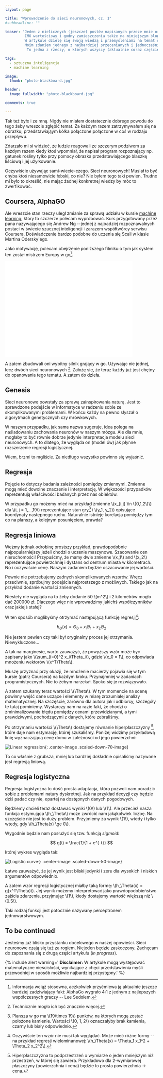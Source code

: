 ```yaml
---
layout: page

title: "Wprowadzenie do sieci neuronowych, cz. 1"
#subheadline: ""

teaser: "Jeden z nielicznych (jeszcze) postów napisanych przeze mnie oryginalnie po angielsku.
         IMO wartościowy i godny zamieszczenia także na niniejszym blogu. Wersja ojczysta.<br><br>
         W artykule dzielę się swoją wiedzą i przemyśleniami na temat sieci neuronowych.
         Moim zdaniem jednego z najbardziej przecenianych i jednocześnie niedocenianych bytów w informatyce.
          To jedna z rzeczy, o których wszyscy (aktualnie coraz częściej) mówią, ale niewielu tak naprawdę wie z czym się to je."

tags:
  - sztuczna inteligencja
  - machine learning

image:
  thumb: "photo-blackboard.jpg"

header:
  image_fullwidth: "photo-blackboard.jpg"

comments: true

---
```


Tak też było i ze mną. Nigdy nie miałem dostatecznie dobrego powodu do tego żeby wreszcie zgłębić temat.
Za każdym razem zatrzymywałem się na obrazku, przedstawiająym kółka połączone połączone w coś w rodzaju przepływu.

Zdarzało mi si widzieć, że ludzie reagowali ze szczerym podziwem za każdym razem kiedy ktoś wpomniał,
że napisał program rozpoznający np. gatunek rośliny tylko przy pomocy obrazka przedstawiającego
blaszkę liściową i jej użyłkowanie.

Oczywiście używając sami-wiecie-czego. Sieci neuronowych! Musiał to być chyba ktoś niesamowicie łebski, co nie?
Nie byłem tego taki pewien. Trudno mi było to określić, nie mając żadnej konkretnej wiedzy by móc to zwerfikować.


## Coursera, AlphaGO

Ale wreszcie stan rzeczy uległ zmianie za sprawą udziału w kursie [machine learning](https://www.coursera.org/learn/machine-learning),
który to szczerze polecam wypróbować. Kurs przygotowany przez pana nazywającego się Andrew Ng
--jednej z najbadziej rozpoznawalnych postaci w świecie szucznej inteligencji i zarazem współtwórcy
 serwisu Coursera. Doświadczenie bardzo podobne do uczenia się Scali w klasie Martina Odersky'ego.

Jako motywację, polecam obejrzenie poniższego filmiku o tym jak system ten został mistrzem Europy w go[^european_champion].

<div class="flex-video">
    <iframe width="420" height="315" src="//www.youtube.com/embed/g-dKXOlsf98" frameborder="0" allowfullscreen></iframe>
</div>

A zatem zbudowali oni wybitny silnik grający w go. Używając nie jednej, lecz dwóch sieci neuronowych [^two_networks].
Założę się, że teraz każdy już jest chętny do opanowania tego tematu. A zatem do dzieła.

## Genesis

Sieci neuronowe powstały za sprawą zainspirowania naturą. Jest to sprawdzone podejście w informatyce w radzeniu sobie
ze skomplikowanymi problemami. W końcu każdy na pewno słyszał o algorytmach genetycznych czy mrówkowych.

W naszym przypadku, jak sama nazwa sugeruje, idea polega na naśladowaniu zachowania neuronów w naszym mózgu.
Ale dla mnie, mogłaby to być równie dobrze jedynie interpretacja modelu sieci neuronowych.
A to dlatego, że wygląda on (model ów) jak płynne rozszerzenie regresji logistycznej.

Wiem, brzmi to mgliście. Za niedługo wszystko powinno się wyjaśnić.


## Regresja

Pojęcie to dotyczy badania zależności pomiędzy zmiennymi. Zmienne mogą mieć dowolne znaczenie i interpretację.
W większości przypadków reprezentują właściwości badanych przez nas obiektów.

W przypadku go możemy mieć na przykład zmienne \\(x_{i,j} \in \\{0,1,2\\}\\)  dla \\(i, j = 1,...,19\\)
reprezentujące stan gry[^go_board] i \\(y_1, y_2\\)  opisujące koordynaty następnego ruchu.
Naturalnie istnieje korelacja pomiędzy tym co na planszy, a kolejnym posunięciem, prawda?

## Regresja liniowa

Weźmy jednak odrobinę prostszy przykład, prawdopodobnie najpopularniejszy jeżeli chodzi o uczenie maszynowe.
Szacowanie cen nieruchomości! Przypuśćmy, że mamy dwie zmienne \\(x_1\\) and \\(x_2\\) reprezentujące
powierzchnię i dystans od centrum miasta w kilometrach. No i oczywiście cenę. Naszym zadaniem będzie oszacowanie jej wartości.

Pewnie nie potrzebujemy żadnych skomplikowanych wzorów.
Wręcz przeciwnie, spróbujmy podejścia najprostszego z możliwych. Takiego jak na przykład dodanie wartości zmiennych.

Niestety nie wygląda na to żeby dodanie 50 \\(m^2\\) i 2 kilometrów mogło dać 200000 zł.
Dlaczego więc nie wprowadzimy jakichś współczynników oraz jakiejś stałej?

W ten sposób moglibyśmy otrzymać następującą funkcję regresji[^regression_equation]:

$$ h_\Theta(x) = \Theta_0 + x_i\Theta_1 + x_2\Theta_2 $$

Nie jestem pewien czy taki był oryginalny proces jej otrzymania. Niewykluczone...

A tak na marginesie, warto zauważyć, że powyższy wzór może być zapisany jako \\(\sum_{i=0}^2 x_i\Theta_i\\), gdzie \\(x_0 = 1\\),
co odpowiada mnożeniu wektorów \\(x^T\Theta\\).

Muszę przyznać przy okazji, że mnożenie macierzy pojawia się w tym kursie
(patrz Coursera) na każdym kroku. Przynajmniej w zadaniach programistycznych. Nie to żebym narzekał. Spoko się je rozwiązywało.

A zatem szukamy teraz wartości \\(\Theta\\). W tym momencie na scenę powinny wejść
dane uczące i elementy w miarę zrozumiałej analizy matematycznej. Na szczęście, zarówno dla autora jak i odbiorcy, szczegóły te tutaj pominiemy.
  Wystarczy nam na razie fakt, że chodzi o zminimalizowanie błędu pomiędzy cenami przewidzianymi, a tymi prawdziwymi,
  pochodzącymi z danych, które zebraliśmy.

Po otrzymaniu wartości \\(\\Theta\\) dostajemy równanie hiperpłaszczyzny [^hyperplane], które daje nam estymację, której szukaliśmy.
Poniżej widzimy przykładową linię wyznaczającą cenę domu w zależności od jego powierzchni:

![Linear regression](/images/neural_networks/linear_regression.svg){: .center-image .scaled-down-70-image}

To co właśnie z grubsza, mniej lub bardziej dokładnie opisaliśmy nazywane jest regresją liniową.

## Regresja logistyczna

Regresja logistyczna to dość prosta adaptacja, która pozwoli nam poradzić sobie z problemami natury dyskretnej.
Jak na przykład decyzji czy będzie dziś padać czy nie, opartej na dostępnych danych pogodowych.

Będziemy chcieli teraz dostawać wyniki \\(0\\) lub \\(1\\). Ale przecież nasza funkcja estymująca \\(h_\Theta\\)
 może zwrócić nam jakąkolwiek liczbę. Na szczęście nie jest to duży problem. Przyjmiemy za wynik \\(1\\),
  wtedy i tylko wtedy, gdy \\(h_\Theta(x) \ge 0\\).

Wygodnie będzie nam posłużyć się tzw. funkcją *sigmoid*:

$$ g(t) = \frac{1}{1 + e^{-t}}  $$

której wykres wygląda tak:

![Logistic curve](/images/neural_networks/logistic-curve.svg){: .center-image .scaled-down-50-image}

Łatwo zauważyć, że jej wynik jest bliski jedynki i zeru dla wysokich i niskich argumentów odpowiednio.

A zatem wzór regresji logistycznej miałby taką formę: \\(h_\Theta(x) = g(x^T\Theta)\\).
Jej wynik możemy interpretować jako prawdopodobieństwo zajścia zdarzenia,
przyjmując \\(1\\), kiedy dostajemy wartość większą niż \\(0.5\\).

Taki rodzaj funkcji jest potocznie nazywany perceptronem jednowarstwowym.

## To be continued

Jesteśmy już blisko przystanku docelowego w naszej opowieści. Sieci neuronowe czają się tuż za rogiem.
Niejeden będzie zaskoczony. Zachęcam do zapoznania się z drugą części artykułu (*in progress*).


{% include alert warning='
<smaller><b>Disclaimer:</b> W artykule mogą występować matematyczne nieścisłości, wynikające
    z chęci przedstawienia myśli przewodniej w sposób możliwie najbardziej przystępny.</smaller>'
%}


[^two_networks]: Technicznie mogło ich być znacznie więcej.
[^go_board]: Plansza w go ma \\(19\times 19\\) punków, na których mogą zostać położone kamienie. Wartości \\(0, 1, 2\\) oznaczałyby brak kamienia, czarny lub biały odpowiednio.
[^regression_equation]: Oczywiście ten wzór nie musi tak wyglądać. Może mieć różne formy -- na przykład regresji wielominanowej: \\(h_\Theta(x) = \Theta_1 x_1^2 + \Theta_2 x_2^2\\).
[^hyperplane]: Hiperpłaszczyzna to podprzestrzeń o wymiarze o jeden mniejszym niż przestrzeń, w której się zawiera. Przykładowo dla 2-wymiarowej płaszczyny (powierzchnia i cena) będzie to prosta powierzchnia -> cena.
[^iff]: *iff* \\(\equiv\\) *if and only if*
[^bias_skipped]: Bias values have been skipped here to make the equation simpler.
[^european_champion]: Informacja wciąż stosowna, aczkolwiek przyćmiewa ją aktualnie jeszcze bardziej zadziwiający fakt: AlphaGo wygrało 4:1 z jednym z najlepszych współczesnych graczy -- Lee Sedolem.
